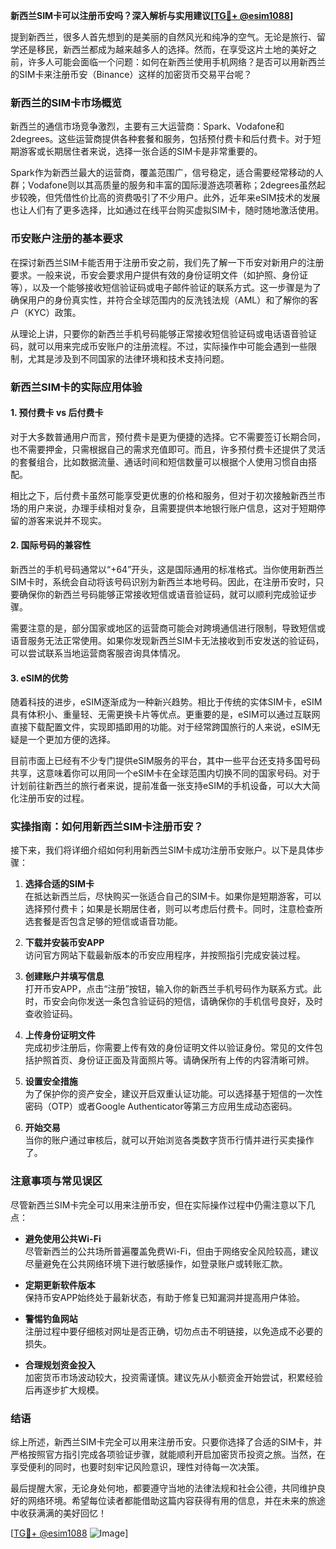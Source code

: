 **新西兰SIM卡可以注册币安吗？深入解析与实用建议[[TG💪+ @esim1088](https://t.me/s/esim1088)]**

提到新西兰，很多人首先想到的是美丽的自然风光和纯净的空气。无论是旅行、留学还是移民，新西兰都成为越来越多人的选择。然而，在享受这片土地的美好之前，许多人可能会面临一个问题：如何在新西兰使用手机网络？是否可以用新西兰的SIM卡来注册币安（Binance）这样的加密货币交易平台呢？

### 新西兰的SIM卡市场概览

新西兰的通信市场竞争激烈，主要有三大运营商：Spark、Vodafone和2degrees。这些运营商提供各种套餐和服务，包括预付费卡和后付费卡。对于短期游客或长期居住者来说，选择一张合适的SIM卡是非常重要的。

Spark作为新西兰最大的运营商，覆盖范围广，信号稳定，适合需要经常移动的人群；Vodafone则以其高质量的服务和丰富的国际漫游选项著称；2degrees虽然起步较晚，但凭借性价比高的资费吸引了不少用户。此外，近年来eSIM技术的发展也让人们有了更多选择，比如通过在线平台购买虚拟SIM卡，随时随地激活使用。

### 币安账户注册的基本要求

在探讨新西兰SIM卡能否用于注册币安之前，我们先了解一下币安对新用户的注册要求。一般来说，币安会要求用户提供有效的身份证明文件（如护照、身份证等），以及一个能够接收短信验证码或电子邮件验证的联系方式。这一步骤是为了确保用户的身份真实性，并符合全球范围内的反洗钱法规（AML）和了解你的客户（KYC）政策。

从理论上讲，只要你的新西兰手机号码能够正常接收短信验证码或电话语音验证码，就可以用来完成币安账户的注册流程。不过，实际操作中可能会遇到一些限制，尤其是涉及到不同国家的法律环境和技术支持问题。

### 新西兰SIM卡的实际应用体验

#### 1. 预付费卡 vs 后付费卡

对于大多数普通用户而言，预付费卡是更为便捷的选择。它不需要签订长期合同，也不需要押金，只需根据自己的需求充值即可。而且，许多预付费卡还提供了灵活的套餐组合，比如数据流量、通话时间和短信数量可以根据个人使用习惯自由搭配。

相比之下，后付费卡虽然可能享受更优惠的价格和服务，但对于初次接触新西兰市场的用户来说，办理手续相对复杂，且需要提供本地银行账户信息，这对于短期停留的游客来说并不现实。

#### 2. 国际号码的兼容性

新西兰的手机号码通常以“+64”开头，这是国际通用的标准格式。当你使用新西兰SIM卡时，系统会自动将该号码识别为新西兰本地号码。因此，在注册币安时，只要确保你的新西兰号码能够正常接收短信或语音验证码，就可以顺利完成验证步骤。

需要注意的是，部分国家或地区的运营商可能会对跨境通信进行限制，导致短信或语音服务无法正常使用。如果你发现新西兰SIM卡无法接收到币安发送的验证码，可以尝试联系当地运营商客服咨询具体情况。

#### 3. eSIM的优势

随着科技的进步，eSIM逐渐成为一种新兴趋势。相比于传统的实体SIM卡，eSIM具有体积小、重量轻、无需更换卡片等优点。更重要的是，eSIM可以通过互联网直接下载配置文件，实现即插即用的功能。对于经常跨国旅行的人来说，eSIM无疑是一个更加方便的选择。

目前市面上已经有不少专门提供eSIM服务的平台，其中一些平台还支持多国号码共享，这意味着你可以用同一个eSIM卡在全球范围内切换不同的国家号码。对于计划前往新西兰的旅行者来说，提前准备一张支持eSIM的手机设备，可以大大简化注册币安的过程。

### 实操指南：如何用新西兰SIM卡注册币安？

接下来，我们将详细介绍如何利用新西兰SIM卡成功注册币安账户。以下是具体步骤：

1. **选择合适的SIM卡**  
   在抵达新西兰后，尽快购买一张适合自己的SIM卡。如果你是短期游客，可以选择预付费卡；如果是长期居住者，则可以考虑后付费卡。同时，注意检查所选套餐是否包含足够的短信或语音功能。

2. **下载并安装币安APP**  
   访问官方网站下载最新版本的币安应用程序，并按照指引完成安装过程。

3. **创建账户并填写信息**  
   打开币安APP，点击“注册”按钮，输入你的新西兰手机号码作为联系方式。此时，币安会向你发送一条包含验证码的短信，请确保你的手机信号良好，及时查收验证码。

4. **上传身份证明文件**  
   完成初步注册后，你需要上传有效的身份证明文件以验证身份。常见的文件包括护照首页、身份证正面及背面照片等。请确保所有上传的内容清晰可辨。

5. **设置安全措施**  
   为了保护你的资产安全，建议开启双重认证功能。可以选择基于短信的一次性密码（OTP）或者Google Authenticator等第三方应用生成动态密码。

6. **开始交易**  
   当你的账户通过审核后，就可以开始浏览各类数字货币行情并进行买卖操作了。

### 注意事项与常见误区

尽管新西兰SIM卡完全可以用来注册币安，但在实际操作过程中仍需注意以下几点：

- **避免使用公共Wi-Fi**  
  尽管新西兰的公共场所普遍覆盖免费Wi-Fi，但由于网络安全风险较高，建议尽量避免在公共网络环境下进行敏感操作，如登录账户或转账汇款。

- **定期更新软件版本**  
  保持币安APP始终处于最新状态，有助于修复已知漏洞并提高用户体验。

- **警惕钓鱼网站**  
  注册过程中要仔细核对网址是否正确，切勿点击不明链接，以免造成不必要的损失。

- **合理规划资金投入**  
  加密货币市场波动较大，投资需谨慎。建议先从小额资金开始尝试，积累经验后再逐步扩大规模。

### 结语

综上所述，新西兰SIM卡完全可以用来注册币安。只要你选择了合适的SIM卡，并严格按照官方指引完成各项验证步骤，就能顺利开启加密货币投资之旅。当然，在享受便利的同时，也要时刻牢记风险意识，理性对待每一次决策。

最后提醒大家，无论身处何地，都要遵守当地的法律法规和社会公德，共同维护良好的网络环境。希望每位读者都能借助这篇内容获得有用的信息，并在未来的旅途中收获满满的美好回忆！

[[TG💪+ @esim1088](https://t.me/s/esim1088) ![Image](https://i.postimg.cc/4NQfJmqS/Snipaste-2025-05-13-00-14-12.png)]
